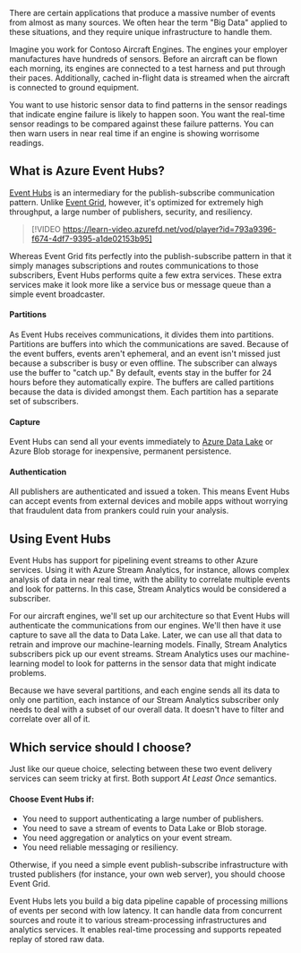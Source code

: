 There are certain applications that produce a massive number of events from almost as many sources. We often hear the term "Big Data" applied to these situations, and they require unique infrastructure to handle them.

Imagine you work for Contoso Aircraft Engines. The engines your employer manufactures have hundreds of sensors. Before an aircraft can be flown each morning, its engines are connected to a test harness and put through their paces. Additionally, cached in-flight data is streamed when the aircraft is connected to ground equipment.

You want to use historic sensor data to find patterns in the sensor readings that indicate engine failure is likely to happen soon. You want the real-time sensor readings to be compared against these failure patterns. You can then warn users in near real time if an engine is showing worrisome readings.

## What is Azure Event Hubs?

[Event Hubs](https://azure.microsoft.com/services/event-hubs/) is an intermediary for the publish-subscribe communication pattern. Unlike [Event Grid](https://azure.microsoft.com/services/event-grid/), however, it's optimized for extremely high throughput, a large number of publishers, security, and resiliency.

> [!VIDEO https://learn-video.azurefd.net/vod/player?id=793a9396-f674-4df7-9395-a1de02153b95]

Whereas Event Grid fits perfectly into the publish-subscribe pattern in that it simply manages subscriptions and routes communications to those subscribers, Event Hubs performs quite a few extra services. These extra services make it look more like a service bus or message queue than a simple event broadcaster.

#### Partitions

As Event Hubs receives communications, it divides them into partitions. Partitions are buffers into which the communications are saved. Because of the event buffers, events aren't ephemeral, and an event isn't missed just because a subscriber is busy or even offline. The subscriber can always use the buffer to "catch up." By default, events stay in the buffer for 24 hours before they automatically expire. The buffers are called partitions because the data is divided amongst them. Each partition has a separate set of subscribers.

#### Capture

Event Hubs can send all your events immediately to [Azure Data Lake](https://azure.microsoft.com/services/storage/data-lake-storage/) or Azure Blob storage for inexpensive, permanent persistence.

#### Authentication

All publishers are authenticated and issued a token. This means Event Hubs can accept events from external devices and mobile apps without worrying that fraudulent data from prankers could ruin your analysis.

## Using Event Hubs

Event Hubs has support for pipelining event streams to other Azure services. Using it with Azure Stream Analytics, for instance, allows complex analysis of data in near real time, with the ability to correlate multiple events and look for patterns. In this case, Stream Analytics would be considered a subscriber.

For our aircraft engines, we'll set up our architecture so that Event Hubs will authenticate the communications from our engines. We'll then have it use capture to save all the data to Data Lake. Later, we can use all that data to retrain and improve our machine-learning models. Finally, Stream Analytics subscribers pick up our event streams. Stream Analytics uses our machine-learning model to look for patterns in the sensor data that might indicate problems.

Because we have several partitions, and each engine sends all its data to only one partition, each instance of our Stream Analytics subscriber only needs to deal with a subset of our overall data. It doesn't have to filter and correlate over all of it.

## Which service should I choose?

Just like our queue choice, selecting between these two event delivery services can seem tricky at first. Both support *At Least Once* semantics.

#### Choose Event Hubs if:

- You need to support authenticating a large number of publishers.
- You need to save a stream of events to Data Lake or Blob storage.
- You need aggregation or analytics on your event stream.
- You need reliable messaging or resiliency.  

Otherwise, if you need a simple event publish-subscribe infrastructure with trusted publishers (for instance, your own web server), you should choose Event Grid.

Event Hubs lets you build a big data pipeline capable of processing millions of events per second with low latency. It can handle data from concurrent sources and route it to various stream-processing infrastructures and analytics services. It enables real-time processing and supports repeated replay of stored raw data.
